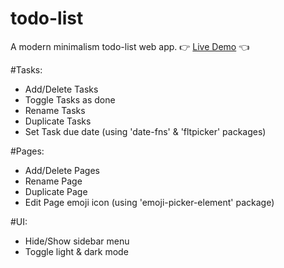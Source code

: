 # todo-list
A modern minimalism todo-list web app.
👉 [Live Demo](https://bscottnz.github.io/todo/) 👈

#Tasks:
 - Add/Delete Tasks
 - Toggle Tasks as done
 - Rename Tasks
 - Duplicate Tasks
 - Set Task due date (using 'date-fns' & 'fltpicker' packages)

#Pages:
 - Add/Delete Pages
 - Rename Page
 - Duplicate Page
 - Edit Page emoji icon (using 'emoji-picker-element' package)
 
#UI:
 - Hide/Show sidebar menu
 - Toggle light & dark mode

